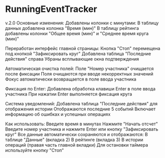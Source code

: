 # RunningEventTracker

v.2.0 Основные изменения:
Добавлены колонки с минутами:
В таблицу данных добавлена колонка "Время (мин)"
В таблицу рейтинга добавлены колонки "Общее время (мин)" и "Среднее время круга (мин)"

Переработан интерфейс главной страницы:
Кнопка "Стоп" перемещена под кнопкой "Зафиксировать круг"
Добавлена таблица "Последние действия" справа
Убраны всплывающие окна подтверждения

Автоматическая очистка полей:
Поле "Номер участника" очищается после фиксации
Поля очищаются при вводе некорректных значений
Фокус автоматически возвращается в поле ввода участника

Фиксация по Enter:
Добавлена обработка клавиши Enter в поле ввода участника
При нажатии Enter выполняется фиксация круга

Система уведомлений:
Добавлена таблица "Последние действия" для отображения истории
Отображаются последние 5 событий
Включает информацию об ошибках и успешных операциях

Как использовать:
Введите время в минутах
Нажмите "Начать отсчет"
Введите номер участника и нажмите Enter или кнопку "Зафиксировать круг"
Все данные автоматически сохраняются и отображаются:
В таблице "Данные" (вкладка 2)
В рейтинге (вкладка 3)
В истории операций (правая часть главной вкладки)
Для остановки таймера используйте кнопку "Стоп"
